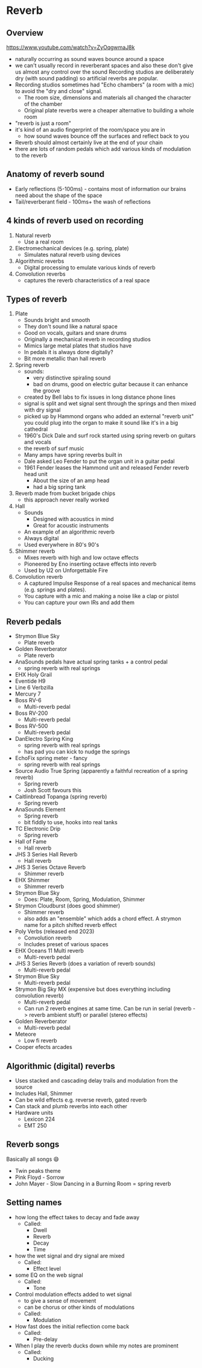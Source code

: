 # Reverb

## Overview

https://www.youtube.com/watch?v=ZyOqgwmaJ8k

-   naturally occurring as sound waves bounce around a space
-   we can't usually record in reverberant spaces and also these don't give us almost any control
    over the sound Recording studios are deliberately dry (with sound padding) so artificial reverbs
    are popular.
-   Recording studios sometimes had "Echo chambers" (a room with a mic) to avoid the "dry and close"
    signal.
    -   The room size, dimensions and materials all changed the character of the chamber
    -   Original plate reverbs were a cheaper alternative to building a whole room
-   "reverb is just a room"
-   it's kind of an audio fingerprint of the room/space you are in
    -   how sound waves bounce off the surfaces and reflect back to you
-   Reverb should almost certainly live at the end of your chain
-   there are lots of random pedals which add various kinds of modulation to the reverb

## Anatomy of reverb sound

-   Early reflections (5-100ms) - contains most of information our brains need about the shape of
    the space
-   Tail/reverberant field - 100ms+ the wash of reflections

## 4 kinds of reverb used on recording

1. Natural reverb
    - Use a real room
2. Electromechanical devices (e.g. spring, plate)
    - Simulates natural reverb using devices
3. Algorithmic reverbs
    - Digital processing to emulate various kinds of reverb
4. Convolution reverbs
    - captures the reverb characteristics of a real space

## Types of reverb

1. Plate
    - Sounds bright and smooth
    - They don't sound like a natural space
    - Good on vocals, guitars and snare drums
    - Originally a mechanical reverb in recording studios
    - Mimics large metal plates that studios have
    - In pedals it is always done digitally?
    - Bit more metallic than hall reverb
2. Spring reverb
    - sounds:
        - very distinctive spiraling sound
        - bad on drums, good on electric guitar because it can enhance the groove
    - created by Bell labs to fix issues in long distance phone lines
    - signal is split and wet signal sent through the springs and then mixed with dry signal
    - picked up by Hammond organs who added an external "reverb unit" you could plug into the organ
      to make it sound like it's in a big cathedral
    - 1960's Dick Dale and surf rock started using spring reverb on guitars and vocals
    - the reverb of surf music
    - Many amps have spring reverbs built in
    - Dale asked Leo Fender to put the organ unit in a guitar pedal
    - 1961 Fender leases the Hammond unit and released Fender reverb head unit
        - About the size of an amp head
        - had a big spring tank
3. Reverb made from bucket brigade chips
    - this approach never really worked
4. Hall
    - Sounds
        - Designed with acoustics in mind
        - Great for acoustic instruments
    - An example of an algorithmic reverb
    - Always digital
    - Used everywhere in 80's 90's
5. Shimmer reverb
    - Mixes reverb with high and low octave effects
    - Pioneered by Eno inserting octave effects into reverb
    - Used by U2 on Unforgettable Fire
6. Convolution reverb
    - A captured Impulse Response of a real spaces and mechanical items (e.g. springs and plates).
    - You capture with a mic and making a noise like a clap or pistol
    - You can capture your own IRs and add them

## Reverb pedals

-   Strymon Blue Sky
    -   Plate reverb
-   Golden Reverberator
    -   Plate reverb
-   AnaSounds pedals have actual spring tanks + a control pedal
    -   spring reverb with real springs
-   EHX Holy Grail
-   Eventide H9
-   Line 6 Verbzilla
-   Mercury 7
-   Boss RV-6
    -   Multi-reverb pedal
-   Boss RV-200
    -   Multi-reverb pedal
-   Boss RV-500
    -   Multi-reverb pedal
-   DanElectro Spring King
    -   spring reverb with real springs
    -   has pad you can kick to nudge the springs
-   EchoFix spring meter - fancy
    -   spring reverb with real springs
-   Source Audio True Spring (apparently a faithful recreation of a spring reverb)
    -   Spring reverb
    -   Josh Scott favours this
-   Caitlinbread Topanga (spring reverb)
    -   Spring reverb
-   AnaSounds Element
    -   Spring reverb
    -   bit fiddly to use, hooks into real tanks
-   TC Electronic Drip
    -   Spring reverb
-   Hall of Fame
    -   Hall reverb
-   JHS 3 Series Hall Reverb
    -   Hall reverb
-   JHS 3 Series Octave Reverb
    -   Shimmer reverb
-   EHX Shimmer
    -   Shimmer reverb
-   Strymon Blue Sky
    -   Does: Plate, Room, Spring, Modulation, Shimmer
-   Strymon Cloudburst (does good shimmer)
    -   Shimmer reverb
    -   also adds an "ensemble" which adds a chord effect. A strymon name for a pitch shifted reverb
        effect
-   Poly Verbs (released end 2023)
    -   Convolution reverb
    -   Includes preset of various spaces
-   EHX Oceans 11 Multi reverb
    -   Multi-reverb pedal
-   JHS 3 Series Reverb (does a variation of reverb sounds)
    -   Multi-reverb pedal
-   Strymon Blue Sky
    -   Multi-reverb pedal
-   Strymon Big Sky MX (expensive but does everything including convolution reverb)
    -   Multi-reverb pedal
    -   Can run 2 reverb engines at same time. Can be run in serial (reverb -> reverb ambient stuff)
        or parallel (stereo effects)
-   Golden Reverberator
    -   Multi-reverb pedal
-   Meteore
    -   Low fi reverb
-   Cooper efects arcades

## Algorithmic (digital) reverbs

-   Uses stacked and cascading delay trails and modulation from the source
-   Includes Hall, Shimmer
-   Can be wild effects e.g. reverse reverb, gated reverb
-   Can stack and plumb reverbs into each other
-   Hardware units
    -   Lexicon 224
    -   EMT 250

## Reverb songs

Basically all songs :smile:

-   Twin peaks theme
-   Pink Floyd - Sorrow
-   John Mayer - Slow Dancing in a Burning Room = spring reverb

## Setting names

-   how long the effect takes to decay and fade away
    -   Called:
        -   Dwell
        -   Reverb
        -   Decay
        -   Time
-   how the wet signal and dry signal are mixed
    -   Called:
        -   Effect level
-   some EQ on the web signal
    -   Called:
        -   Tone
-   Control modulation effects added to wet signal
    -   to give a sense of movement
    -   can be chorus or other kinds of modulations
    -   Called:
        -   Modulation
-   How fast does the initial reflection come back
    -   Called:
        -   Pre-delay
-   When I play the reverb ducks down while my notes are prominent
    -   Called:
        -   Ducking
